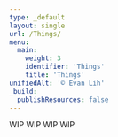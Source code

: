 ```yaml
---
type: _default
layout: single
url: /Things/
menu:
  main:
    weight: 3
    identifier: 'Things'
    title: 'Things'
unifiedAlt: '© Evan Lih'
_build:
  publishResources: false
---
```



WIP WIP WIP WIP